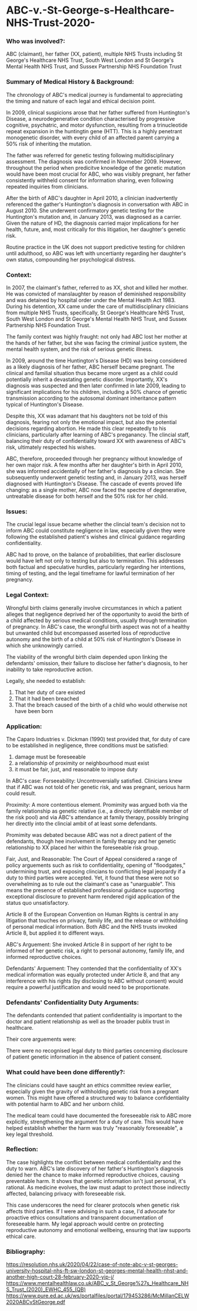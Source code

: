 # ABC-v.-St-George-s-Healthcare-NHS-Trust-2020-

### Who was involved?:
ABC (claimant), her father (XX, patient), multiple NHS Trusts including St George's Healthcare NHS Trust, South West London and St George's Mental Health NHS Trust, and Sussex Partnership NHS Foundation Trust

### Summary of Medical History & Background:
The chronology of ABC's medical journey is fundamental to appreciating the timing and nature of each legal and ethical decision point.


In 2009, clinical suspicions arose that her father suffered from Huntington's Disease, a neurodegenerative condition characterised by progressive cognitive, psychatric, and motor dysfunction, resulting from a trinucleotide repeat expansion in the huntingtin gene (HTT). This is a highly penetrant monogenetic disorder, with every child of an affected parent carrying a 50% risk of inheriting the mutation.


The father was referred for genetic testing following multidisciplinary assessment. The diagnosis was confirmed in Novmeber 2009. However, throughout the period when predicitve knowledge of the genetic mutation would have been most crucial for ABC, who was visibly pregnant, her father consistently withheld consent for information sharing, even following repeated inquiries from clinicians.


After the birth of ABC's daughter in April 2010, a clinician inadvertently referenced the gather's Huntington's diagnosis in conversation with ABC in August 2010. She underwent confirmatory genetic testing for the Huntington's mutation and, in January 2013, was diagnosed as a carrier. Given the nature of HD, the diagnosis carried major implications for her health, future, and, most critically for this litigation, her daughter's genetic risk. 


Routine practice in the UK does not support predictive testing for children until adulthood, so ABC was left with uncertianty regarding her daughter's own status, compounding her psychological distress.
### Context:
In 2007, the claimant's father, referred to as XX, shot and killed her mother. He was convicted of manslaughter by reason of deminished responsibility and was detained by hospital order under the Mental Health Act 1983. During his detention, XX came under the care of multidisciplinary clinicians from multiple NHS Trusts, specifically, St George's Healthcare NHS Trust, South West London and St George's Mental Health NHS Trust, and Sussex Partnership NHS Foundation Trust.


The family context was highly fraught: not only had ABC lost her mother at the hands of her father, but she was facing the criminal justice system, the mental health system, and the risk of serious genetic illness.


In 2009, around the time Huntington's Disease (HD) was being considered as a likely diagnosis of her father, ABC herself became pregnant. The clinical and familial situation thus became more urgent as a child could potentially inherit a devastating genetic disorder. Importantly, XX's diagnosis was suspected and then later confirmed in late 2009, leading to significant implications for his children, including a 50% chance of genetic transmission according to the autosomal dominant inheritance pattern typical of Huntington's Disease.


Despite this, XX was adamant that his daughters not be told of this diagnosis, fearing not only the emotional impact, but also the potential decisions regarding abortion. He made this clear repeatedly to his clinicians, particularly after learning of ABC's preganancy. The clincial staff, balancing their duty of confidentiality toward XX with awareness of ABC's risk, ultimately respected his wishes.


ABC, therefore, proceeded through her pregnancy without knowledge of her own major risk. A few months after her daughter's birth in April 2010, she was informed accidentally of her father's diagnosis by a clincian. She subsequently underwent genetic testing and, in January 2013, was herself diagnosed with Huntington's Disease. The cascade of events proved life changing: as a single mother, ABC now faced the spectre of degenerative, untreatable disease for both herself and the 50% risk for her child.

### Issues:
The crucial legal issue became whether the clincial team's decision not to inform ABC could constitute negligence in law, especially given they were following the established patient's wishes and clinical guidance regarding confidentiality.

ABC had to prove, on the balance of probabilities, that earlier disclosure would have left not only to testing but also to termination. This addresses both factual and speculative hurdles, particularly regarding her intentions, timing of testing, and the legal timeframe for lawful termination of her pregnancy.

### Legal Context:
Wrongful birth claims generally involve circumstances in which a patient alleges that negligence deprived her of the opportunity to avoid the birth of a child affected by serious medical conditions, usually through termination of pregnancy. In ABC's case, the wrongful birth aspect was not of a healthy but unwanted child but encompassed asserted loss of reproductive autonomy and the birth of a child at 50% risk of Huntington's Disease in which she unknowingly carried.

The viability of the wrongful birth claim depended upon linking the defendants' omission, their failure to disclose her father's diagnosis, to her inability to take reproductive action. 

Legally, she needed to establish:
1. That her duty of care existed
2. That it had been breached
3. That the breach caused of the birth of a child who would otherwise not have been born

### Application:
The Caparo Industries v. Dickman (1990) test provided that, for duty of care to be established in negligence, three conditions must be satisfied:
1. damage must be foreseeable
2. a relationship of proximity or neighbourhood must exist
3. it must be fair, just, and reasonable to impose duty

In ABC's case:
Forseeability: Uncontroversially satisfied. Clinicians knew that if ABC was not told of her genetic risk, and was pregnant, serious harm could result.


Proximity: A more contentious element. Promimity was argued both via the family relationship as genetic relative (i.e., a directly identifiable member of the risk pool) and via ABC's attendance at family therapy, possibly bringing her directly into the clincial ambit of at least some defendants. 

Promimity was debated because ABC was not a direct patient of the defendants, though hee involvement in family therapy and her genetic relationship to XX placed her within the foreseeable risk group.

Fair, Just, and Reasonable: The Court of Appeal considered a range of policy arguements such as risk to confidentiality, opening of "floodgates," undermining trust, and exposing clincians to conflicting legal jeopardy if a duty to third parties were accepted. Yet, it found that these were not so overwhelming as to rule out the claimant's case as "unarguable". This means the presence of established professional guidance supporting exceptional disclosure to prevent harm rendered rigid application of the status quo unsatisfactory.

Article 8 of the European Convention on Human Rights is central in any litigation that touches on privacy, family life, and the release or withholding of personal medical information. Both ABC and the NHS trusts invoked Article 8, but applied it to different ways.


ABC's Arguement: She invoked Article 8 in support of her right to be informed of her genetic risk, a right to personal autonomy, family life, and informed reproductive choices.

Defendants' Arguement: They contended that the confidentiality of XX's medical information was equally protected under Article 8, and that any interference with his rights (by disclosing to ABC without consent) would require a powerful justification and would need to be proportionate.

### Defendants' Confidentiality Duty Arguments:
The defendants contended that patient confidentiality is important to the doctor and patient relationship as well as the broader publix trust in healthcare.

Their core arguements were:

There were no recognised legal duty to third parties concerning disclosure of patient genetic information in the absence of patient consent.


### What could have been done differently?:
The clinicians could have saught an ethics committee review earlier, especially given the gravity of withholding genetic risk from a pregnant women. This might have offered a structured way to balance confidentiality with potential harm to ABC and her unborn child.


The medical team could have documented the foreseeable risk to ABC more explicitly, strengthening the argument for a duty of care. This would have helped establish whether the harm was truly "reasonably foreseeable", a key legal threshold.

### Reflection:

The case highlights the conflict between medical confidentiality and the duty to warn. ABC's late discovery of her father's Huntington's diagnosis denied her the chance to make informed reproductive choices, causing preventable harm. It shows that genetic information isn't just personal, it's rational. As medicine evolves, the law must adapt to protect those indirectly affected, balancing privacy with foreseeable risk.


This case underscores the need for clearer protocols when genetic risk affects third parties. If I were advising in such a case, I'd advocate for proactive ethics consultations and transparent documentation of foreseeable harm. My legal approach would centre on protecting reproductive autonomy and emotional wellbeing, ensuring that law supports ethical care.

### Bibliography:
https://resolution.nhs.uk/2020/04/22/case-of-note-abc-v-st-georges-university-hospital-nhs-ft-sw-london-st-georges-mental-health-nhst-and-another-high-court-28-february-2020-yip-j/
https://www.mentalhealthlaw.co.uk/ABC_v_St_George%27s_Healthcare_NHS_Trust_(2020)_EWHC_455_(QB)
https://www.pure.ed.ac.uk/ws/portalfiles/portal/179453286/McMillanCELW2020ABCvStGeorge.pdf


